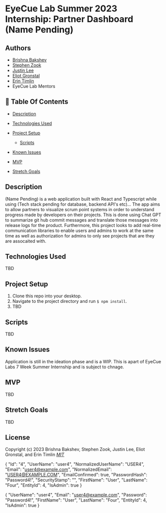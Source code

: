 # EyeCue Lab Summer 2023 Internship: Partner Dashboard (Name Pending)
## Authors 

- [Brishna Bakshev](https://github.com/bbakshev)
- [Stephen Zook](https://github.com/Zookerman3)
- [Justin Lee](https://github.com/JustinUrf)
- [Eliot Gronstal](https://github.com/elgrons)
- [Erin Timlin](https://github.com/erintimli01)
- EyeCue Lab Mentors

## 📂 Table Of Contents

- [Description](#description)

- [Technologies Used](#technologies-used)

- [Project Setup](#project-setup)
  - [Scripts](#scripts)

- [Known Issues](#known-issues)

- [MVP](#mvp)

- [Stretch Goals](#stretch-goals)

## Description <a id="description"></a> 

(Name Pending) is a web application built with React and Typescript while using (Tech stack pending for database, backend API's etc)... The app aims to allow partners to visualize scrum point systems in order to understand progress made by developers on their projects. This is done using Chat GPT to summarize git hub commit messages and translate those messages into release logs for the product. Furthermore, this project looks to add real-time communication libraries to enable users and admins to work at the same time as well as authorization for admins to only see projects that are they are assocaited with.

## Technologies Used <a id="technologies-used"></a>

TBD

## Project Setup <a id="project-setup"></a>

1. Clone this repo into your desktop. 
2. Navigate to the project directory and run `$ npm install`.
3. TBD

## Scripts <a id="scripts"></a>

TBD

## Known Issues <a id="known-issues"></a>

Application is still in the ideation phase and is a WIP. This is apart of EyeCue Labs 7 Week Summer Internship and is subject to chnage.

## MVP <a id="mvp"></a>

TBD

## Stretch Goals <a id="stretch-goals"></a>

TBD

## License
Copyright (c) 2023 Brishna Bakshev, Stephen Zook, Justin Lee, Eliot Gronstal, and Erin Timlin _[MIT](https://choosealicense.com/licenses/mit/)_

{
    "Id": "4",
    "UserName": "user4",
    "NormalizedUserName": "USER4",
    "Email": "user4@example.com",
    "NormalizedEmail": "USER4@EXAMPLE.COM",
    "EmailConfirmed": true,
    "PasswordHash": "Password4!",
    "SecurityStamp": "",
    "FirstName": "User",
    "LastName": "Four",
    "EntityId": 4,
    "IsAdmin": true
  }

  {
    "UserName": "user4",
    "Email": "user4@example.com",
    "Password": "Password4!",
    "FirstName": "User",
    "LastName": "Four",
    "EntityId": 4,
    "IsAdmin": true
}

